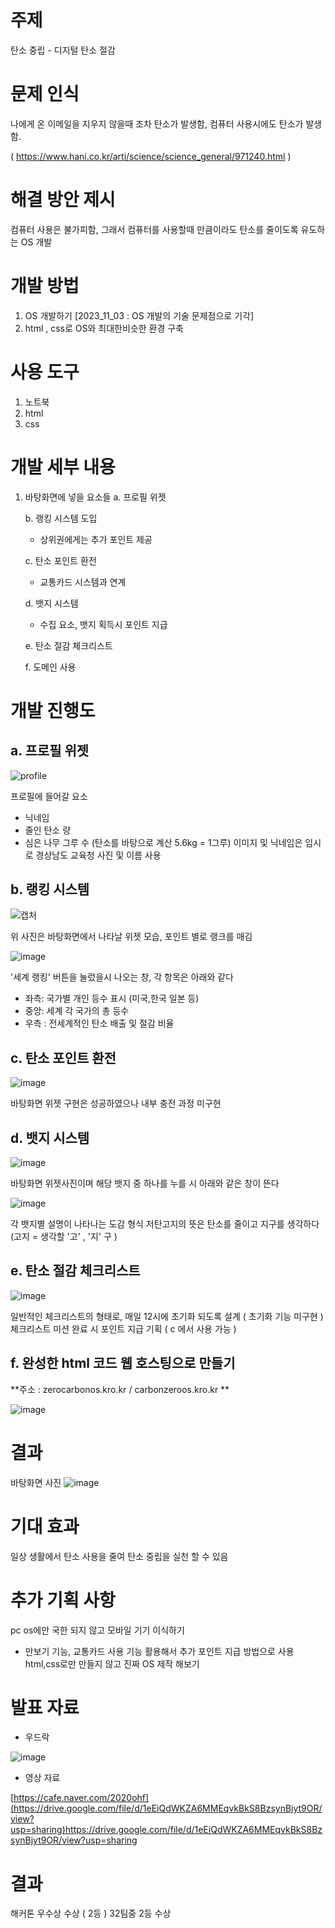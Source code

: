 
# 주제
탄소 중립 - 디지털 탄소 절감

# 문제 인식
나에게 온 이메일을 지우지 않을때 조차 탄소가 발생함, 컴퓨터 사용시에도 탄소가 발생함.

( https://www.hani.co.kr/arti/science/science_general/971240.html )

# 해결 방안 제시
컴퓨터 사용은 불가피함, 그래서 컴퓨터를 사용할때 만큼이라도 탄소를 줄이도록 유도하는 OS 개발

# 개발 방법
1. OS 개발하기 [2023_11_03 : OS 개발의 기술 문제점으로 기각]
2. html , css로 OS와 최대한비슷한 환경 구축


# 사용 도구
1. 노트북
2. html
3. css

# 개발 세부 내용
1. 바탕화면에 넣을 요소들
   a. 프로필 위젯
   
   b. 랭킹 시스템 도입
     - 상위권에게는 추가 포인트 제공
   
   c. 탄소 포인트 환전
     - 교통카드 시스템과 연계
       
   d. 뱃지 시스템
     - 수집 요소, 뱃지 획득시 포인트 지급
  
   e. 탄소 절감 체크리스트

   f. 도메인 사용

# 개발 진행도
## a. 프로필 위젯
![profile](https://github.com/js060409/Portfolio/assets/101975257/f985ab67-814c-4f6c-822f-0f284f8db2b0)

프로필에 들어갈 요소
- 닉네임
- 줄인 탄소 량
- 심은 나무 그루 수 (탄소를 바탕으로 계산 5.6kg = 1그루)
이미지 및 닉네임은 임시로 경상남도 교육청 사진 및 이름 사용

## b. 랭킹 시스템
![캡처](https://github.com/js060409/Portfolio/assets/101975257/96bc6cb3-08cf-4508-927b-8a72009a6e45)

위 사진은 바탕화면에서 나타날 위젯 모습, 포인트 별로 랭크를 매김

![image](https://github.com/js060409/Portfolio/assets/101975257/5a94e0ba-216b-4d35-ac1a-ab80c5db89ad)

'세계 랭킹' 버튼을 눌렀을시 나오는 창, 각 항목은 아래와 같다
- 좌측: 국가별 개인 등수 표시 (미국,한국 일본 등)
- 중앙: 세계 각 국가의 총 등수
- 우측 : 전세계적인 탄소 배출 및 절감 비율

## c. 탄소 포인트 환전
![image](https://github.com/js060409/Portfolio/assets/101975257/f34d1b74-b0e5-4c0b-8141-017b38020361)

바탕화면 위젯 구현은 성공하였으나 내부 충전 과정 미구현

## d. 뱃지 시스템
![image](https://github.com/js060409/Portfolio/assets/101975257/04e1cb02-e611-40b1-9e63-d5cb04bf4c65)

바탕화면 위젯사진이며 해당 뱃지 중 하나를 누를 시 아래와 같은 창이 뜬다

![image](https://github.com/js060409/Portfolio/assets/101975257/a6b92dcf-cb86-4e60-9ca7-4b4ac3711a49)

각 뱃지별 설명이 나타나는 도감 형식
저탄고지의 뜻은 탄소를 줄이고 지구를 생각하다 (고지 = 생각할 '고' , '지' 구 )

## e. 탄소 절감 체크리스트
![image](https://github.com/js060409/Portfolio/assets/101975257/4622624d-33ba-43cc-bac1-9503288b374b)

일반적인 체크리스트의 형태로, 매일 12시에 초기화 되도록 설계 ( 초기화 기능 미구현 )
체크리스트 미션 완료 시 포인트 지급 기획 
( c  에서 사용 가능 )

## f. 완성한 html 코드 웹 호스팅으로 만들기 
**주소 : zerocarbonos.kro.kr  /  carbonzeroos.kro.kr **

![image](https://github.com/js060409/Portfolio/assets/101975257/3097f041-3fb0-4f6c-a4e0-e1957aeb9b83)

# 결과
바탕화면 사진
![image](https://github.com/js060409/Portfolio/assets/101975257/e067c088-4cfb-476f-abdf-80ae48e8fda6)

# 기대 효과
일상 생활에서 탄소 사용을 줄여 탄소 중립을 실천 할 수 있음

# 추가 기획 사항
pc os에만 국한 되지 않고 모바일 기기 이식하기 
- 만보기 기능, 교통카드 사용 기능 활용해서 추가 포인트 지급 방법으로 사용
html,css로만 만들지 않고 진짜 OS 제작 해보기

# 발표 자료
- 우드락
  
![image](https://github.com/js060409/Portfolio/assets/101975257/76b75209-0406-4603-aca5-4e5d0800c0f7)

- 영상 자료
  
 [https://cafe.naver.com/2020ohf](https://drive.google.com/file/d/1eEiQdWKZA6MMEqvkBkS8BzsynBjyt9OR/view?usp=sharing)https://drive.google.com/file/d/1eEiQdWKZA6MMEqvkBkS8BzsynBjyt9OR/view?usp=sharing
# 결과
해커톤 우수상 수상 ( 2등 )
32팀중 2등 수상
